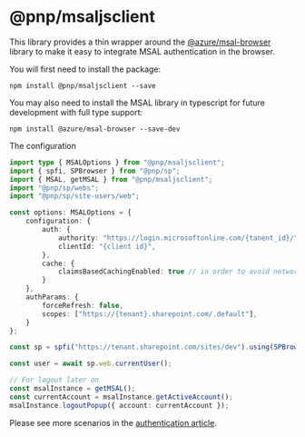 # @pnp/msaljsclient

This library provides a thin wrapper around the [@azure/msal-browser](https://github.com/AzureAD/microsoft-authentication-library-for-js/tree/dev/lib/msal-browser/docs) library to make it easy to integrate MSAL authentication in the browser.

You will first need to install the package:

`npm install @pnp/msaljsclient --save`

You may also need to install the MSAL library in typescript for future development with full type support:

`npm install @azure/msal-browser --save-dev`

The configuration

```TypeScript
import type { MSALOptions } from "@pnp/msaljsclient";
import { spfi, SPBrowser } from "@pnp/sp";
import { MSAL, getMSAL } from "@pnp/msaljsclient";
import "@pnp/sp/webs";
import "@pnp/sp/site-users/web";

const options: MSALOptions = {
    configuration: {
        auth: {
            authority: "https://login.microsoftonline.com/{tanent_id}/",
            clientId: "{client id}",
        },
        cache: {
            claimsBasedCachingEnabled: true // in order to avoid network call to refresh a token every time claims are requested
        }
    },
    authParams: {
        forceRefresh: false,
        scopes: ["https://{tenant}.sharepoint.com/.default"],
    }
};

const sp = spfi("https://tenant.sharepoint.com/sites/dev").using(SPBrowser(), MSAL(options));

const user = await sp.web.currentUser();

// For logout later on
const msalInstance = getMSAL();
const currentAccount = msalInstance.getActiveAccount();
msalInstance.logoutPopup({ account: currentAccount });
```

Please see more scenarios in the [authentication article](../concepts/authentication.md).
